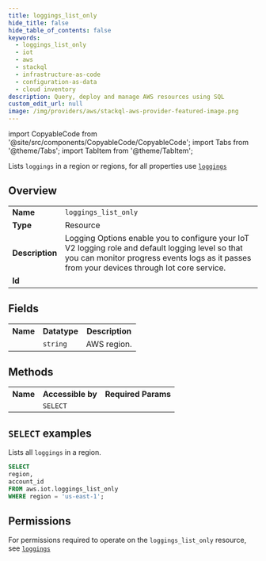 ```yaml
---
title: loggings_list_only
hide_title: false
hide_table_of_contents: false
keywords:
  - loggings_list_only
  - iot
  - aws
  - stackql
  - infrastructure-as-code
  - configuration-as-data
  - cloud inventory
description: Query, deploy and manage AWS resources using SQL
custom_edit_url: null
image: /img/providers/aws/stackql-aws-provider-featured-image.png
---
```


import CopyableCode from '@site/src/components/CopyableCode/CopyableCode';
import Tabs from '@theme/Tabs';
import TabItem from '@theme/TabItem';

Lists <code>loggings</code> in a region or regions, for all properties use <a href="/providers/aws/serviceName/loggings/"><code>loggings</code></a>

## Overview
<table><tbody>
<tr><td><b>Name</b></td><td><code>loggings_list_only</code></td></tr>
<tr><td><b>Type</b></td><td>Resource</td></tr>
<tr><td><b>Description</b></td><td>Logging Options enable you to configure your IoT V2 logging role and default logging level so that you can monitor progress events logs as it passes from your devices through Iot core service.</td></tr>
<tr><td><b>Id</b></td><td><CopyableCode code="aws.iot.loggings_list_only" /></td></tr>
</tbody></table>

## Fields
<table><tbody><tr><th>Name</th><th>Datatype</th><th>Description</th></tr><tr><td><CopyableCode code="region" /></td><td><code>string</code></td><td>AWS region.</td></tr>
</tbody></table>

## Methods

<table><tbody>
  <tr>
    <th>Name</th>
    <th>Accessible by</th>
    <th>Required Params</th>
  </tr>
  <tr>
    <td><CopyableCode code="list_resources" /></td>
    <td><code>SELECT</code></td>
    <td><CopyableCode code="region" /></td>
  </tr>
</tbody></table>

## `SELECT` examples
Lists all <code>loggings</code> in a region.
```sql
SELECT
region,
account_id
FROM aws.iot.loggings_list_only
WHERE region = 'us-east-1';
```


## Permissions

For permissions required to operate on the <code>loggings_list_only</code> resource, see <a href="/providers/aws/iot/loggings/#permissions"><code>loggings</code></a>

